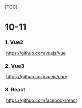 [TOC]

# 10-11

### 1. Vue2

​	https://github.com/vuejs/vue

### 2. Vue3

​	https://github.com/vuejs/core

### 3. React

​	https://github.com/facebook/react